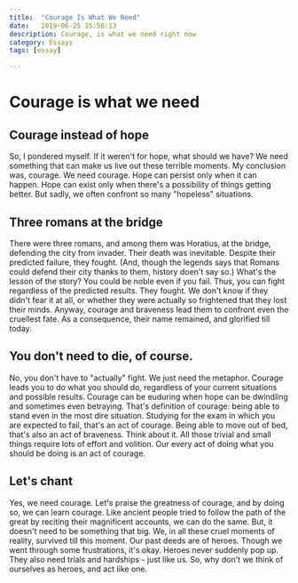 ```yaml
---
title:  "Courage Is What We Need"
date:   2019-06-25 15:56:13
description: Courage, is what we need right now
category: Essays
tags: [essay]

---
```


# Courage is what we need

## Courage instead of hope

So, I pondered myself. If it weren't for hope, what should we have? We need something that can make us live out these terrible moments. My conclusion was, courage. We need courage. Hope can persist only when it can happen. Hope can exist only when there's a possibility of things getting better. But sadly, we often confront so many "hopeless" situations. 

## Three romans at the bridge

There were three romans, and among them was Horatius, at the bridge, defending the city from invader. Their death was inevitable. Despite their predicted failure, they fought. (And, though the legends says that Romans could defend their city thanks to them, history doen't say so.) What's the lesson of the story? You could be noble even if you fail. Thus, you can fight regardless of the predicted results. They fought. We don't know if they didn't fear it at all, or whether they were actually so frightened that they lost their minds. Anyway, courage and braveness lead them to confront even the cruellest fate. As a consequence, their name remained, and glorified till today.

## You don't need to die, of course.

No, you don't have to "actually" fight. We just need the metaphor. Courage leads you to do what you should do, regardless of your current situations and possible results. Courage can be euduring when hope can be dwindling and sometimes even betraying. That's definition of courage: being able to stand even in the most dire situation. Studying for the exam in which you are expected to fail, that's an act of courage. Being able to move out of bed, that's also an act of braveness. Think about it. All those trivial and small things require lots of effort and volition. Our every act of doing what you should be doing is an act of courage.

## Let's chant

Yes, we need courage. Let's praise the greatness of courage, and by doing so, we can learn courage. Like ancient people tried to follow the path of the great by reciting their magnificent accounts, we can do the same. But, it doesn't need to be something that big. We, in all these cruel moments of reality, survived till this moment. Our past deeds are of heroes. Though we went through some frustrations, it's okay. Heroes never suddenly pop up. They also need trials and hardships - just like us. So, why don't we think of ourselves as heroes, and act like one.
